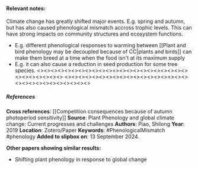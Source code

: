 #### **Relevant notes**:
Climate change has greatly shifted major events. E.g. spring and autumn, but has also caused phenological mismatch accross trophic levels. This can have strong impacts on community structures and ecosystem functions.
- E.g. different phenological responses to warming between [[Plant and bird phenology may be decoupled because of CC|plants and birds]] can make them breed at a time when the food isn't at its maximum supply
- E.g. it can also cause a reduction in seed production for some tree species. 
<><><><><><><><><><><><><><><><><><><><><><><><><><><><><>
<><><><><><><><><><><><><><><><><><><><><><><><><><><><><>
##### References
**Cross references**: 
[[Competition consequences because of autumn photoperiod sensitivity]]
**Source**: Plant Phenology and global climate change: Current progresses and challenges
**Authors**: Piao, Shilong
**Year**: 2019
**Location**: Zotero/Paper
**Keywords**: #PhenologicalMismatch  #phenology
**Added to slipbox on**: 13 September 2024. 

**Other papers showing similar results:**
- Shifting plant phenology in response to global change